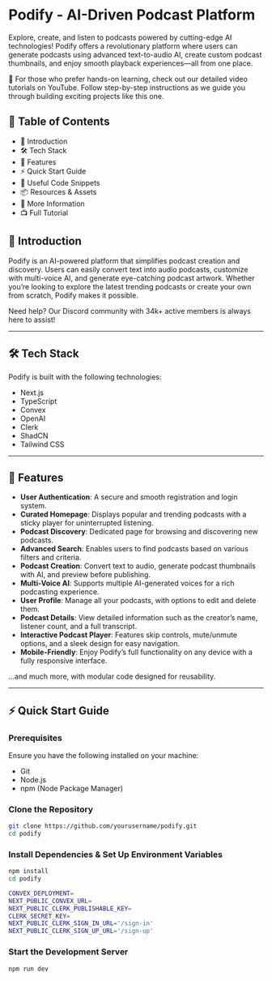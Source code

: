 # Podify - AI-Driven Podcast Platform

Explore, create, and listen to podcasts powered by cutting-edge AI technologies! Podify offers a revolutionary platform where users can generate podcasts using advanced text-to-audio AI, create custom podcast thumbnails, and enjoy smooth playback experiences—all from one place.

🎥 For those who prefer hands-on learning, check out our detailed video tutorials on YouTube. Follow step-by-step instructions as we guide you through building exciting projects like this one.

## 📝 Table of Contents
- 🚀 Introduction
- 🛠️ Tech Stack
- 🌟 Features
- ⚡ Quick Start Guide
- 🧩 Useful Code Snippets
- 📦 Resources & Assets
- 🎯 More Information
- 📺 Full Tutorial

## 🚀 Introduction
Podify is an AI-powered platform that simplifies podcast creation and discovery. Users can easily convert text into audio podcasts, customize with multi-voice AI, and generate eye-catching podcast artwork. Whether you’re looking to explore the latest trending podcasts or create your own from scratch, Podify makes it possible.

Need help? Our Discord community with 34k+ active members is always here to assist!

---

## 🛠️ Tech Stack
Podify is built with the following technologies:
- Next.js
- TypeScript
- Convex
- OpenAI
- Clerk
- ShadCN
- Tailwind CSS

---

## 🌟 Features
- **User Authentication**: A secure and smooth registration and login system.
- **Curated Homepage**: Displays popular and trending podcasts with a sticky player for uninterrupted listening.
- **Podcast Discovery**: Dedicated page for browsing and discovering new podcasts.
- **Advanced Search**: Enables users to find podcasts based on various filters and criteria.
- **Podcast Creation**: Convert text to audio, generate podcast thumbnails with AI, and preview before publishing.
- **Multi-Voice AI**: Supports multiple AI-generated voices for a rich podcasting experience.
- **User Profile**: Manage all your podcasts, with options to edit and delete them.
- **Podcast Details**: View detailed information such as the creator’s name, listener count, and a full transcript.
- **Interactive Podcast Player**: Features skip controls, mute/unmute options, and a sleek design for easy navigation.
- **Mobile-Friendly**: Enjoy Podify’s full functionality on any device with a fully responsive interface.

...and much more, with modular code designed for reusability.

---

## ⚡ Quick Start Guide

### Prerequisites
Ensure you have the following installed on your machine:
- Git
- Node.js
- npm (Node Package Manager)

### Clone the Repository
```bash
git clone https://github.com/yourusername/podify.git
cd podify
```

### Install Dependencies & Set Up Environment Variables
```bash
npm install
cd podify

CONVEX_DEPLOYMENT=
NEXT_PUBLIC_CONVEX_URL=
NEXT_PUBLIC_CLERK_PUBLISHABLE_KEY=
CLERK_SECRET_KEY=
NEXT_PUBLIC_CLERK_SIGN_IN_URL='/sign-in'
NEXT_PUBLIC_CLERK_SIGN_UP_URL='/sign-up'
```

### Start the Development Server
```bash
npm run dev
```
